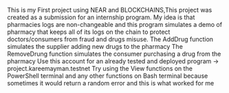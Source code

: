 
This is my First project using NEAR and BLOCKCHAINS,This project was created as a submission for an internship program.
My idea is that pharmacies logs are non-changeable and this program simulates a demo of pharmacy that keeps all of its logs on the chain to protect doctors/consumers from fraud and drugs misuse.
The AddDrug function simulates the supplier adding new drugs to the pharmacy
The RemoveDrung function simulates the consumer purchasing a drug from the pharmacy
Use this account for an already tested and deployed program -> project.kareemayman.testnet
Try using the View functions on the PowerShell terminal and any other functions on Bash terminal because sometimes it would return a random error and this is what worked for me 

